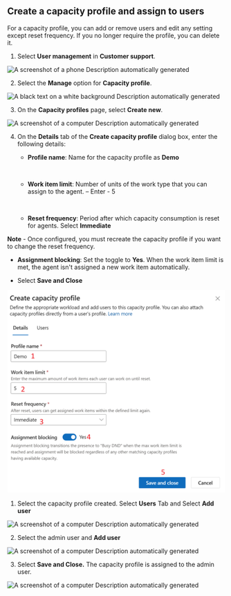 ## Create a capacity profile and assign to users

For a capacity profile, you can add or remove users and edit any setting
except reset frequency. If you no longer require the profile, you can
delete it.

1.  Select **User management** in **Customer support**.

![A screenshot of a phone Description automatically
generated](./media/media3/image1.png)

2.  Select the **Manage** option for **Capacity profile**.

![A black text on a white background Description automatically
generated](./media/media3/image2.png)

3.  On the **Capacity profiles** page, select **Create new**.

![A screenshot of a computer Description automatically
generated](./media/media3/image3.png)

4.  On the **Details** tab of the **Create capacity profile** dialog
    box, enter the following details:

    - **Profile name**: Name for the capacity profile as **Demo**

    &nbsp;

    - **Work item limit**: Number of units of the work type that you can
      assign to the agent. – Enter - 5

    &nbsp;

    - **Reset frequency**: Period after which capacity consumption is
      reset for agents. Select **Immediate**

**Note** - Once configured, you must recreate the capacity profile if
you want to change the reset frequency.

- **Assignment blocking**: Set the toggle to **Yes**. When the work item
  limit is met, the agent isn't assigned a new work item automatically.

- Select **Save and Close**

![](./media/media3/image4.png)

1.  Select the capacity profile created. Select **Users** Tab and Select
    **Add user**

![A screenshot of a computer Description automatically
generated](./media/media3/image5.png)

2.  Select the admin user and **Add user**

![A screenshot of a computer Description automatically
generated](./media/media3/image6.png)

3.  Select **Save and Close.** The capacity profile is assigned to the
    admin user.

![A screenshot of a computer Description automatically
generated](./media/media3/image7.png)
